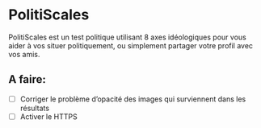 # PolitiScales
PolitiScales est un test politique utilisant 8 axes idéologiques pour vous aider à vos situer politiquement, ou simplement partager votre profil avec vos amis.
## A faire:
+ [ ] Corriger le problème d’opacité des images qui surviennent dans les résultats
+ [ ] Activer le HTTPS
